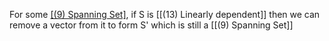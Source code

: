   For some [[(9) Spanning Set]](S), if S is [[(13) Linearly dependent]] then we can remove a vector from it to form S' which is still a [[(9) Spanning Set]]